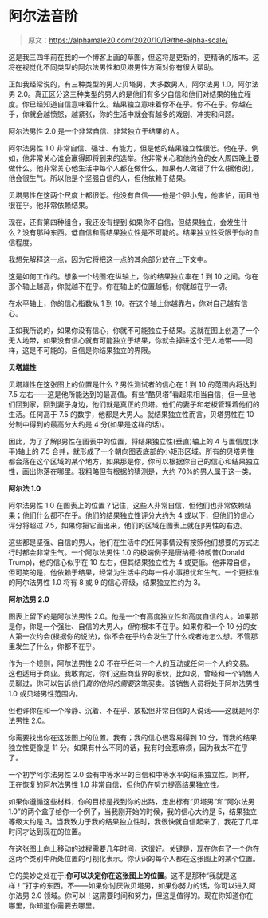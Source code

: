 # 阿尔法音阶

> 原文：<https://alphamale20.com/2020/10/19/the-alpha-scale/>

这是我三四年前在我的一个博客上画的草图，但这将是更新的，更精确的版本。这将在视觉化不同类型的阿尔法男性和贝塔男性方面对你有很大帮助。

正如我经常说的，有三种类型的男人:贝塔男，大多数男人，阿尔法男 1.0，阿尔法男 2.0。真正区分这三种类型的男人的是他们有多少自信和他们对结果的独立程度。你已经知道自信意味着什么。结果独立意味着你不在乎。你不在乎。你越在乎，你就会越愤怒，越紧张，你的生活中就会有越多的戏剧、冲突和问题。

阿尔法男性 2.0 是一个非常自信、非常独立于结果的人。

阿尔法男性 1.0 非常自信、强壮、有能力，但是他的结果独立性很低。他在乎。例如，他非常关心谁会赢得即将到来的选举。他非常关心和他约会的女人周四晚上要做什么。他非常关心他生活中每个人都在做什么，如果有人做错了什么(据他说)，他会很生气。所以他是个坚强自信的人，但他依赖于结果。

贝塔男性在这两个尺度上都很低。他没有自信——他是个胆小鬼，他害怕，而且他很在乎。他非常依赖结果。

现在，还有第四种组合，我还没有提到:如果你不自信，但结果独立，会发生什么？没有那种东西。低自信和高结果独立性是不可能的。结果独立性受限于你的自信程度。

我想先解释这一点，因为它将把这一点的其余部分放在上下文中。

这是如何工作的。想象一个线图:在纵轴上，你的结果独立率在 1 到 10 之间。你在那个轴上越高，你就越不在乎。你在轴上的位置越低，你就越在乎一切。

在水平轴上，你的信心指数从 1 到 10。在这个轴上你越靠右，你对自己越有信心。

正如我所说的，如果你没有信心，你就不可能独立于结果。这就在图上创造了一个无人地带，如果没有信心就有可能独立于结果，你就会掉进这个无人地带——同样，这是不可能的。自信是你结果独立的界限。

**贝塔雄性**

贝塔雄性在这张图上的位置是什么？男性测试者的信心在 1 到 10 的范围内将达到 7.5 左右——这是他所能达到的最高值。有些“酷贝塔”看起来相当自信，但一旦他们回到家，回到妻子身边，他们就是真正的贝塔。他们的妻子和老板管理着他们的生活。任何高于 7.5 的数字，他都是大男人。就结果独立性而言，贝塔男性在 10 分制中得到的最高分大约是 4 分(如果是这样的话)。

因此，为了了解β男性在图表中的位置，将结果独立性(垂直)轴上的 4 与置信度(水平)轴上的 7.5 合并，就形成了一个朝向图表底部的小矩形区域。所有的贝塔男性都会落在这个区域的某个地方，如果那是你，你可以根据你自己的信心和结果独立性，画出你落在哪里。我粗略但有根据的猜测是，大约 70%的男人属于这一类。

**阿尔法 1.0**

阿尔法男性 1.0 在图表上的位置？记住，这些人非常自信，但他们也非常依赖结果；他们什么都不在乎。他们的结果独立性评分大约为 4 或以下，但他们的信心评分将超过 7.5，如果你把它画出来，他们的区域在图表上就在β男性的右边。

这些都是坚强、自信的男人，他们在生活中的任何事情没有按照他们想要的方式进行时都会非常生气。一个阿尔法男性 1.0 的极端例子是唐纳德·特朗普(Donald Trump)，他的信心似乎在 10 左右，但其结果独立性为 4 或更低。他非常自信，但可笑的是，他依赖于结果，经常为生活中的每一件小事担忧和生气。一个更标准的阿尔法男性 1.0 将有 8 或 9 的信心评级，结果独立性约为 3。

**阿尔法男 2.0**

图表上留下的是阿尔法男性 2.0。他是一个有高度独立性和高度自信的人。如果那是你，你是一个强壮、自信的大男人，*但*你根本不在乎。如果你和一个 10 分的女人第一次约会(根据你的说法)，你不会在乎约会发生了什么或者她怎么想。不管那里发生了什么，你都不在乎。

作为一个规则，阿尔法男性 2.0 不在乎任何一个人的互动或任何一个人的交易。这也适用于商业。我敢肯定，你们这些商业界的家伙，比如说，曾经和一个销售人员聊过，你可以告诉他们*真的他妈的需要*这笔买卖。该销售人员将处于阿尔法男性 1.0 或贝塔男性范围内。

但也许你在和一个冷静、沉着、不在乎、放松但非常自信的人说话——这就是阿尔法男性 2.0。

你需要找出你在这张图上的位置。我有；我的信心很容易得到 10 分，而我的结果独立性更像是 11 分。如果有什么不同的话，我有时会惹麻烦，因为我太不在乎了。

一个初学阿尔法男性 2.0 会有中等水平的自信和中等水平的结果独立性。同样，正在恢复的阿尔法男性 1.0 非常自信，但他仍在努力提高结果独立性。

如果你遵循这些材料，你的目标是找到你的出路，走出标有“贝塔男”和“阿尔法男 1.0”的两个盒子给你一个例子，当我刚开始的时候，我的信心大约是 5，结果独立等级大约是 3。当我致力于我的结果独立性时，我很快就自信起来了，我花了几年时间才达到现在的位置。

在这张图上向上移动的过程需要几年时间，这很好。关键是，现在你有了一个你在这两个类别中所处位置的可视化表示。你认识的每个人都在这张图上的某个位置。

它的美妙之处在于:**你可以决定你在这张图上的位置**。这不是那种“我就是这样！”打字的东西。不——如果你讨厌做贝塔男，如果你努力的话，你可以进入阿尔法男 2.0 领域。你可以！这需要时间和努力，但这是值得的。现在你知道你在哪里，你知道你需要去哪里。